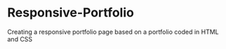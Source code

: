 # Responsive-Portfolio
Creating a responsive portfolio page based on a portfolio coded in HTML and CSS
